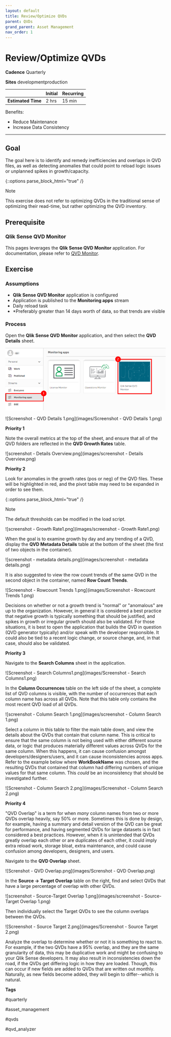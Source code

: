 ```yaml
---
layout: default
title: Review/Optimize QVDs
parent: QVDs
grand_parent: Asset Management
nav_order: 1
---
```


# Review/Optimize QVDs  <i class="fas fa-tools fa-xs" title="Tooling | Pre-Built Solutions"></i>

**Cadence** <span class="label cadence">Quarterly</span>

**Sites** <span class="label dev">development</span><span class="label prod">production</span>

|                                  		                    | Initial  | Recurring  |
|---------------------------------------------------------|----------|------------|
| <i class="far fa-clock fa-sm"></i> **Estimated Time**   | 2 hrs  | 15 min       |

Benefits:

  -	Reduce Maintenance
  -	Increase Data Consistency

-------------------------

## Goal

The goal here is to identify and remedy inefficiencies and overlaps in QVD files, as well as detecting anomalies that could point to reload logic issues or unplanned spikes in growth/capacity.

{::options parse_block_html="true" /}
<div class="card">
<div class="card-header">
<i class="fas fa-exclamation-circle fa-sm"></i> Note
</div>
<div class="card-body">
<p>This exercise does not refer to optimizing QVDs in the traditional sense of optimizing their read-time, but rather optimizing the QVD inventory.</p>
</div>
</div>

## Prerequisite <i class="fas fa-tools fa-xs" title="Tooling | Pre-Built Solutions"></i>

### Qlik Sense QVD Monitor

This pages leverages the **Qlik Sense QVD Monitor** application. For documentation, please refer to [QVD Monitor](../../tooling/qvd_monitor.md).

## Exercise

### Assumptions

  - **Qlik Sense QVD Monitor** application is configured
  - Application is published to the **Monitoring apps** stream
  - Daily reload task
  - *Preferably greater than 14 days worth of data, so that trends are visible
  
### Process

Open the **Qlik Sense QVD Monitor** application, and then select the **QVD Details** sheet.

![optimize_qvds_1.png](images/optimize_qvds_1.png)

![Screenshot - QVD Details 1.png](images/Screenshot - QVD Details 1.png)

**Priority 1**

Note the overall metrics at the top of the sheet, and ensure that all of the QVD folders are reflected in the **QVD Growth Rates** table.

![screenshot - Details Overview.png](images/screenshot - Details Overview.png)

**Priority 2**

Look for anomalies in the growth rates (pos or neg) of the QVD files. These will be highlighted in red, and the pivot table may need to be expanded in order to see them.

{::options parse_block_html="true" /}
<div class="card">
<div class="card-header">
<i class="fas fa-exclamation-circle fa-sm"></i> Note
</div>
<div class="card-body">
<p>The default thresholds can be modified in the load script.</p>
</div>
</div>

![screenshot - Growth Rate1.png](images/screenshot - Growth Rate1.png)

When the goal is to examine growth by day and any trending of a QVD, display the **QVD Metadata Details** table at the bottom of the sheet (the first of two objects in the container).

![screenshot - metadata details.png](images/screenshot - metadata details.png)

It is also suggested to view the row count trends of the same QVD in the second object in the container, named **Row Count Trends**.

![Screenshot - Rowcount Trends 1.png](images/Screenshot - Rowcount Trends 1.png)

Decisions on whether or not a growth trend is "normal" or "anomalous" are up to the organization. However, in general it is considered a best practice that negative growth is typically something that should be justified, and spikes in growth or irregular growth should also be validated. For those situations, it is best to open the application that builds the QVD in question (QVD generator typically) and/or speak with the developer responsible. It could also be tied to a recent logic change, or source change, and, in that case, should also be validated.

**Priority 3**

Navigate to the **Search Columns** sheet in the application.

![Screenshot - Search Columns1.png](images/Screenshot - Search Columns1.png)

In the **Column Occurrences** table on the left side of the sheet, a complete list of QVD columns is visible, with the number of occurrences that each column name has across all QVDs. Note that this table only contains the most recent QVD load of all QVDs.

![screenshot - Column Search 1.png](images/screenshot - Column Search 1.png)

Select a column in this table to filter the main table down, and view the details about the QVDs that contain that column name. This is critical to ensure that the same column is not being used with either different source data, or logic that produces materially different values across QVDs for the same column. When this happens, it can cause confusion amongst developers/designers/users, and it can cause inconsistencies across apps. Refer to the example below where **WorkBookName** was chosen, and the resulting QVDs that contained that column had differing numbers of unique values for that same column. This *could* be an inconsistency that should be investigated further.

![Screenshot - Column Search 2.png](images/Screenshot - Column Search 2.png)

**Priority 4**

"QVD Overlap" is a term for when _many_ column names from two or more QVDs overlap heavily, say 50% or more. Sometimes this is done by design, for example, having a summary and detail version of the QVD can be great for performance, and having segmented QVDs for large datasets is in fact considered a best practices. However, when it is unintended that QVDs greatly overlap each other or are duplicates of each other, it could imply extra reload work, storage bloat, extra maintenance, and could cause confusion among developers, designers, and users.

Navigate to the **QVD Overlap** sheet.

![Screnshot - QVD Overlap.png](images/Screnshot - QVD Overlap.png)

In the **Source → Target Overlap** table on the right, find and select QVDs that have a large percentage of overlap with other QVDs. 

![screenshot - Source-Target Overlap 1.png](images/screenshot - Source-Target Overlap 1.png)

Then individually select the Target QVDs to see the column overlaps between the QVDs.

![Screenshot - Source Target 2.png](images/Screenshot - Source Target 2.png)

Analyze the overlap to determine whether or not it is something to react to. For example, if the two QVDs have a 95% overlap, and they are the same granularity of data, this may be duplicative work and might be confusing to your Qlik Sense developers.   It may also result in inconsistencies down the road, if the QVDs get differing logic in how they are loaded. Though, this can occur if new fields are added to QVDs that are written out monthly. Naturally, as new fields become added, they will begin to differ--which is natural.


**Tags**

#quarterly

#asset_management

#qvds

#qvd_analyzer

&nbsp;